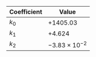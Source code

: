 Coefficient | Value
--- | ---
$k_{0}$ | $+1405.03$
$k_{1}$ | $+4.624$
$k_{2}$ | $-3.83 \times 10^{-2}$